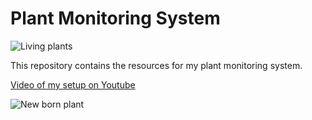 # Plant Monitoring System

![Living plants](https://media.giphy.com/media/QGFoj0eg3WAi6Kq8Yx/giphy.gif)

This repository contains the resources for my plant monitoring system.

[Video of my setup on Youtube](https://www.youtube.com/watch?v=PG0yxPomIqw)

![New born plant](https://media.giphy.com/media/hDxAswf02rJ8apLUzn/giphy.gif)
